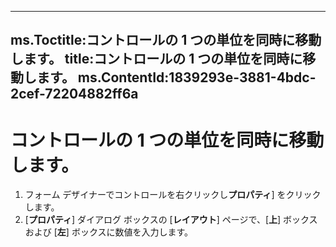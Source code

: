 

---
ms.Toctitle:コントロールの 1 つの単位を同時に移動します。
title:コントロールの 1 つの単位を同時に移動します。
ms.ContentId:1839293e-3881-4bdc-2cef-72204882ff6a
---
# コントロールの 1 つの単位を同時に移動します。





1. フォーム デザイナーでコントロールを右クリックし**プロパティ**] をクリックします。
2. [**プロパティ**] ダイアログ ボックスの [**レイアウト**] ページで、[**上**] ボックスおよび [**左**] ボックスに数値を入力します。


